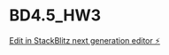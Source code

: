 # BD4.5_HW3

[Edit in StackBlitz next generation editor ⚡️](https://stackblitz.com/~/github.com/Hushanali/BD4.5_HW3)